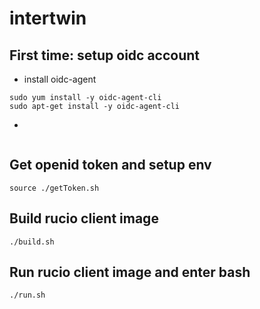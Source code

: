 # intertwin

## First time: setup oidc account

- install oidc-agent
```
sudo yum install -y oidc-agent-cli
sudo apt-get install -y oidc-agent-cli
```
- 
```
```

## Get openid token and setup env

```
source ./getToken.sh
```

## Build rucio client image

```
./build.sh
```

## Run rucio client image and enter bash

```
./run.sh
```

